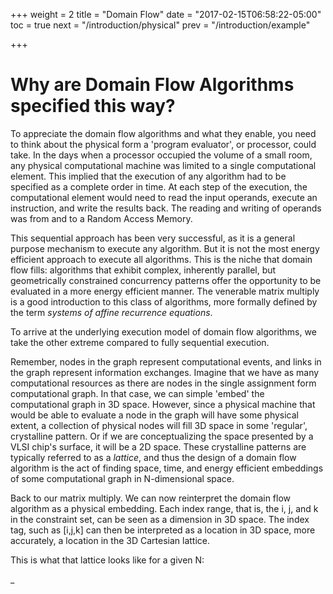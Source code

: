 +++
weight = 2
title = "Domain Flow"
date = "2017-02-15T06:58:22-05:00"
toc = true
next = "/introduction/physical"
prev = "/introduction/example"

+++

# Why are Domain Flow Algorithms specified this way?

To appreciate the domain flow algorithms and what they enable, you need to think about the physical
form a 'program evaluator', or processor, could take. In the days when a processor occupied the volume
of a small room, any physical computational machine was limited to a single computational element.
This implied that the execution of any algorithm had to be specified as a complete order in time.
At each step of the execution, the computational element would need to read the input operands, execute
an instruction, and write the results back. The reading and writing of operands was from and to a
Random Access Memory.

This sequential approach has been very successful, as it is a general purpose mechanism to execute
any algorithm. But it is not the most energy efficient approach to execute all algorithms. This is
the niche that domain flow fills: algorithms that exhibit complex, inherently parallel, but geometrically
constrained concurrency patterns offer the opportunity to be evaluated in a more energy efficient manner.
The venerable matrix multiply is a good introduction to this class of algorithms,
more formally defined by the term _systems of affine recurrence equations_.

To arrive at the underlying execution model of domain flow algorithms, we take the other extreme compared
to fully sequential execution.

Remember, nodes in the graph represent computational events, and links in the graph represent information exchanges.
Imagine that we have as many computational resources as there are nodes in the single assignment form
computational graph. In that case, we can simple 'embed' the computational graph in 3D space.
However, since a physical machine that would be able to evaluate a node in the graph will have
some physical extent, a collection of physical nodes will fill 3D space in some 'regular', crystalline
pattern. Or if we are conceptualizing the space presented by a VLSI chip's surface, it will be a 2D space.
These crystalline patterns are typically referred to as a _lattice_, and thus
the design of a domain flow algorithm is the act of finding space, time, and energy efficient embeddings
of some computational graph in N-dimensional space.

Back to our matrix multiply. We can now reinterpret the domain flow algorithm as a physical embedding.
Each index range, that is, the i, j, and k in the constraint set, can be seen as a dimension in 3D space.
The index tag, such as [i,j,k] can then be interpreted as a location in 3D space, more accurately,
a location in the 3D Cartesian lattice.

This is what that lattice looks like for a given N:

<div id="index_space_view">_</div>
